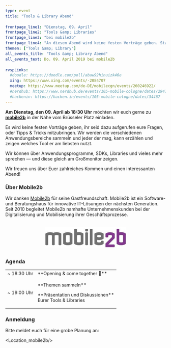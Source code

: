 ```yaml
---
type: event
title: "Tools & Library Abend"

frontpage_line1: "Dienstag, 09. April"
frontpage_line2: "Tools &amp; Libraries"
frontpage_line3: "bei mobile2b"
frontpage_line4: "An diesem Abend wird keine festen Vorträge geben. Stattdessen möchten wir mit euch über <strong>euro Programme, SDKs, Libraries und Co. diskutieren</strong> und uns austauschen. Jeder der mag, kann erzählen und zeigen welches Tool er am liebsten nutzt oder welche Tipps &amp; Tricks er bei der App-Entwicklung nutzt. Wir freuen uns auf einen spannenend Abend bei unserem Gastgeber <strong><a href='https://www.mobile2b.de/' target='_blank'>mobile2b</a></strong>. Kommt ab 18:30 Uhr vorbei. Wir sammeln die Themen ab 19 Uhr."
themen: ["Tools &amp; Library"]
all_events_title: "Tools &amp; Library Abend"
all_events_text: Do. 09. April 2019 bei mobile2b

rvspLinks:
  #doodle: https://doodle.com/poll/abaw92hinuizk46e
  xing: https://www.xing.com/events/-2084707
  meetup: https://www.meetup.com/de-DE/mobilecgn/events/260246922/
  #nerdhub: https://www.nerdhub.de/events/105-mobile-cologne/dates/29471
  #hackenin: https://hacken.in/events/105-mobile-cologne/dates/34467
---
```


**Am Dienstag, den 09. April ab 18:30 Uhr** möchten wir euch gerne zu
<a href="https://www.mobile2b.de/">**mobile2b**</a> in der Nähe vom Brüsseler Platz einladen.

Es wird keine festen Vorträge geben, ihr seid dazu aufgerufen eure Fragen, oder Tipps & Tricks mitzubringen.
Wir werden die verschiedenen Anwendungsbereiche sammeln und jeder der mag, kann erzählen und zeigen welches Tool er am liebsten nutzt.

Wir können über Anwendungsprogramme, SDKs, Libraries und vieles mehr sprechen — und diese gleich am Großmonitor zeigen.

Wir freuen uns über Euer zahlreiches Kommen und einen interessanten Abend!

### Über Mobile2b

Wir danken <a href="https://www.mobile2b.de/">Mobile2b</a>
für seine Gastfreundschaft.
Mobile2b ist ein Software- und Beratungshaus für innovative IT-Lösungen
der nächsten Generation. Seit 2010 begleitet Mobile2b
namhafte Unternehmenskunden bei der Digitalisierung und
Mobilisierung ihrer Geschäftsprozesse.

<p style="text-align: center; margin-top: 30px; margin-bottom: 30px;">
    <a href="https://www.mobile2b.de/"><img src="/static/images/mobile2b-ohne-tagline.jpg" alt="Mobile2b" width="255" height="66" /></a>
</p>

### Agenda

<table>
  <tr>
    <td>~ 18:30 Uhr</td>
    <td>**Opening &amp; come together 👋**</td>
  </tr>
  <tr>
    <td>~ 19:00 Uhr</td>
    <td>
      <p>
        **Themen sammeln**
      </p>
      <p>
        **Präsentation und Diskussionen**<br/>
        Eurer Tools &amp; Libraries
      </p>
    </td>
  </tr>
</table>

### Anmeldung

Bitte meldet euch für eine grobe Planung an:&nbsp;
<RegisterLinks />

<Location_mobile2b/>
